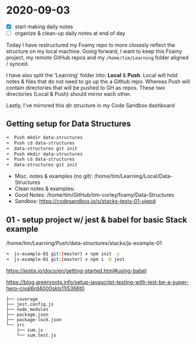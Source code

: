 # 2020-09-03

- [x] start making daily notes
- [ ] organize & clean-up daily notes at end of day

Today I have restructured my Foamy repo to more closesly reflect the structure on my local machine. Going forward, I want to keep this Foamy project, my remote GitHub repos and my `/home/tim/Learning` folder aligned / synced.

I have also split the 'Learning' folder into: **Local** & **Push**. Local will hold notes & files that do not need to go up the a Github repo. Whereas Push will contain directories that will be pushed to GH as repos. These two directories (Local & Push) should mirror each other.

Lastly, I've mirrored this dir structure in my Code Sandbox dashboard

## Getting setup for Data Structures

```bash
➜  Push mkdir data-structures
➜  Push cd data-structures
➜  data-structures git init
➜  Push mkdir data-structures
➜  Push cd data-structures
➜  data-structures git init
```

- Misc. notes & examples (no git): /home/tim/Learning/Local/Data-Structures
- Clean notes & examples:
- Good Notes: /home/tim/GitHub/tim-corley/foamy/Data-Structures
- Sandbox: https://codesandbox.io/s/stacks-tests-01-ujepd

## 01 - setup project w/ jest & babel for basic Stack example

/home/tim/Learning/Push/data-structures/stacks/js-example-01

```bash
➜  js-example-01 git:(master) ✗ npm init -y
➜  js-example-01 git:(master) ✗ npm i -D jest
```

https://jestjs.io/docs/en/getting-started.html#using-babel

https://blog.greenroots.info/setup-javascript-testing-with-jest-be-a-super-hero-cjval6rd4000skls11i5366t0

```
├── coverage
├── jest.config.js
├── node_modules
├── package.json
├── package-lock.json
└── src
    ├── sum.js
    └── sum.test.js
```

